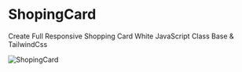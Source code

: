 # ShopingCard
Create Full Responsive Shopping Card White JavaScript Class Base &amp; TailwindCss

![ShopingCard](https://user-images.githubusercontent.com/103921015/192458978-ba313817-22bc-4685-b058-78ff646d3f1e.png)
